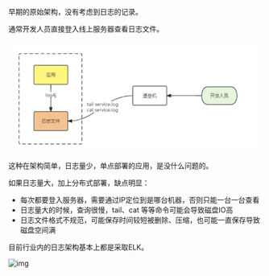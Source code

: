 早期的原始架构，没有考虑到日志的记录。

通常开发人员直接登入线上服务器查看日志文件。

![](./picture/image-20240218170642548.png)

这种在架构简单，日志量少，单点部署的应用，是没什么问题的。

如果日志量大，加上分布式部署，缺点明显：

- 每次都要登入服务器，需要通过IP定位到是哪台机器，否则只能一台一台查看
- 日志量大的时候，查询很慢，tail、cat 等等命令可能会导致磁盘IO高
- 日志文件格式不规范，可能保存时间较短被删除、压缩，也可能一直保存导致磁盘空间满



目前行业内的日志架构基本上都是采取ELK。



![img](https://ask.qcloudimg.com/http-save/yehe-7452425/151aaaa94a9f175d559e3cc4f70e0dfa.jpeg)